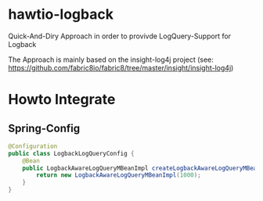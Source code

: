hawtio-logback
==============

Quick-And-Diry Approach in order to provivde LogQuery-Support for Logback

The Approach is mainly based on the insight-log4j project (see: https://github.com/fabric8io/fabric8/tree/master/insight/insight-log4j)


<h1>Howto Integrate</h1>
<h2>Spring-Config</h2>

```java
@Configuration
public class LogbackLogQueryConfig {
    @Bean
    public LogbackAwareLogQueryMBeanImpl createLogbackAwareLogQueryMBeanImpl() {
        return new LogbackAwareLogQueryMBeanImpl(1000);
    }
}
```
